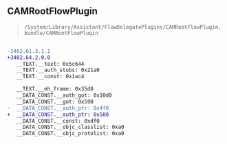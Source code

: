 ## CAMRootFlowPlugin

> `/System/Library/Assistant/FlowDelegatePlugins/CAMRootFlowPlugin.bundle/CAMRootFlowPlugin`

```diff

-3402.61.3.1.1
+3402.64.2.0.0
   __TEXT.__text: 0x5c644
   __TEXT.__auth_stubs: 0x21a0
   __TEXT.__const: 0x1ac4

   __TEXT.__eh_frame: 0x35d8
   __DATA_CONST.__auth_got: 0x10d0
   __DATA_CONST.__got: 0x598
-  __DATA_CONST.__auth_ptr: 0x4f0
+  __DATA_CONST.__auth_ptr: 0x500
   __DATA_CONST.__const: 0xdf0
   __DATA_CONST.__objc_classlist: 0xa0
   __DATA_CONST.__objc_protolist: 0xa0

```
